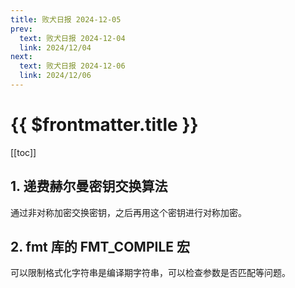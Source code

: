 ```yaml
---
title: 败犬日报 2024-12-05
prev:
  text: 败犬日报 2024-12-04
  link: 2024/12/04
next:
  text: 败犬日报 2024-12-06
  link: 2024/12/06
---
```


# {{ $frontmatter.title }}

[[toc]]

## 1. 递费赫尔曼密钥交换算法

通过非对称加密交换密钥，之后再用这个密钥进行对称加密。

## 2. fmt 库的 FMT_COMPILE 宏

可以限制格式化字符串是编译期字符串，可以检查参数是否匹配等问题。
